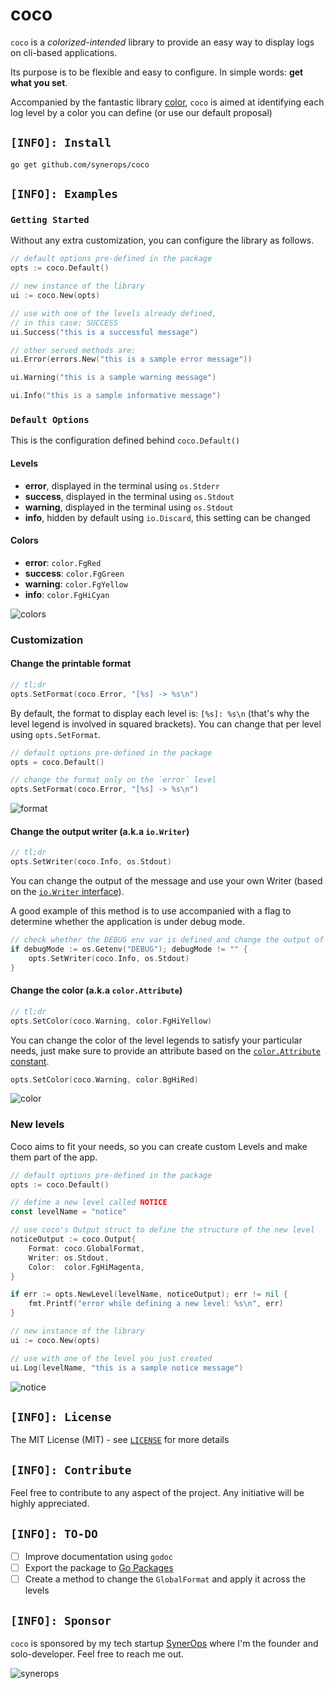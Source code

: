 # coco

`coco` is a _colorized-intended_ library to provide an easy way to display logs on cli-based applications.

Its purpose is to be flexible and easy to configure. In simple words: **get what you set**.

Accompanied by the fantastic library [color](https://github.com/fatih/color), `coco` is aimed at identifying each 
log level by a color you can define (or use our default proposal)

## `[INFO]: Install`

```shell
go get github.com/synerops/coco
```

## `[INFO]: Examples`

### `Getting Started`

Without any extra customization, you can configure the library as follows.

```go
// default options pre-defined in the package
opts := coco.Default()

// new instance of the library
ui := coco.New(opts)

// use with one of the levels already defined, 
// in this case: SUCCESS
ui.Success("this is a successful message")

// other served methods are:
ui.Error(errors.New("this is a sample error message"))

ui.Warning("this is a sample warning message")

ui.Info("this is a sample informative message")
```

### `Default Options`

This is the configuration defined behind `coco.Default()`

#### Levels

- **error**, displayed in the terminal using `os.Stderr`
- **success**, displayed in the terminal using `os.Stdout`
- **warning**, displayed in the terminal using `os.Stdout`
- **info**, hidden by default using `io.Discard`, this setting can be changed

#### Colors

- **error**: `color.FgRed`
- **success**: `color.FgGreen`
- **warning**: `color.FgYellow`
- **info**: `color.FgHiCyan`

![colors](https://user-images.githubusercontent.com/3170758/197928467-a369d767-7c25-410f-8db7-0816ea1ec75f.png)

### Customization

#### Change the printable format

```go
// tl;dr
opts.SetFormat(coco.Error, "[%s] -> %s\n")
```

By default, the format to display each level is: `[%s]: %s\n` 
(that's why the level legend is involved in squared brackets). You can change that per level using `opts.SetFormat`.

```go
// default options pre-defined in the package
opts = coco.Default()

// change the format only on the `error` level
opts.SetFormat(coco.Error, "[%s] -> %s\n")
```

![format](https://user-images.githubusercontent.com/3170758/197928510-edf9353f-19c2-4a2b-88fd-25bd41acfb12.png)

#### Change the output writer (a.k.a `io.Writer`)

```go
// tl;dr
opts.SetWriter(coco.Info, os.Stdout)
```

You can change the output of the message and use your own Writer
(based on the [`io.Writer` interface](https://pkg.go.dev/io#Writer)).

A good example of this method is to use accompanied with a flag to determine whether the application is under
debug mode.

```go
// check whether the DEBUG env var is defined and change the output of the INFO level messages
if debugMode := os.Getenv("DEBUG"); debugMode != "" {
    opts.SetWriter(coco.Info, os.Stdout)
}
```

#### Change the color (a.k.a `color.Attribute`)

```go
// tl;dr
opts.SetColor(coco.Warning, color.FgHiYellow)
```

You can change the color of the level legends to satisfy your particular needs, just make sure to provide an attribute 
based on the [`color.Attribute` constant](https://pkg.go.dev/github.com/fatih/color#Attribute).

```go
opts.SetColor(coco.Warning, color.BgHiRed)
```

![color](https://user-images.githubusercontent.com/3170758/197928538-a3ba5994-41e9-414a-80da-497cd868aba2.png)

### New levels

Coco aims to fit your needs, so you can create custom Levels and make them part of the app.

```go
// default options pre-defined in the package
opts := coco.Default()

// define a new level called NOTICE
const levelName = "notice"

// use coco's Output struct to define the structure of the new level
noticeOutput := coco.Output{
    Format: coco.GlobalFormat,
    Writer: os.Stdout,
    Color:  color.FgHiMagenta,
}

if err := opts.NewLevel(levelName, noticeOutput); err != nil {
    fmt.Printf("error while defining a new level: %s\n", err)
}

// new instance of the library
ui := coco.New(opts)

// use with one of the level you just created 
ui.Log(levelName, "this is a sample notice message")
```

![notice](https://user-images.githubusercontent.com/3170758/197928562-31bb5177-fb3f-4cab-becf-efe1983769d9.png)

## `[INFO]: License`

The MIT License (MIT) - see [`LICENSE`](https://github.com/synerops/coco/blob/main/LICENSE) for more details

## `[INFO]: Contribute`

Feel free to contribute to any aspect of the project. Any initiative will be highly appreciated.

## `[INFO]: TO-DO`

- [ ] Improve documentation using `godoc`
- [ ] Export the package to [Go Packages](https://pkg.go.dev/)
- [ ] Create a method to change the `GlobalFormat` and apply it across the levels

## `[INFO]: Sponsor`

`coco` is sponsored by my tech startup [SynerOps](https://synerops.com) where I'm the founder and solo-developer. 
Feel free to reach me out.

![synerops](https://avatars.githubusercontent.com/u/70786831?s=50&v=4)
